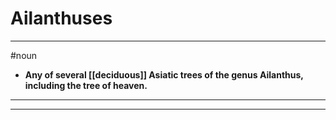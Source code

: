 # Ailanthuses
---
#noun
- **Any of several [[deciduous]] Asiatic trees of the genus Ailanthus, including the tree of heaven.**
---
---
